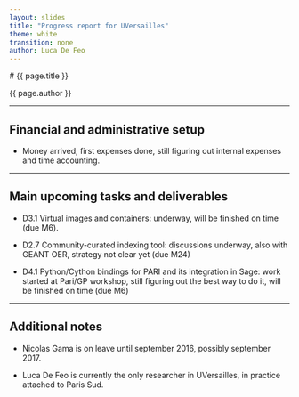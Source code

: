 ```yaml
---
layout: slides
title: "Progress report for UVersailles"
theme: white
transition: none
author: Luca De Feo
---
```


<section data-markdown data-separator="^---\n" data-separator-vertical="^--\n">
# {{ page.title }}

{{ page.author }}

---

## Financial and administrative setup

- Money arrived, first expenses done, still figuring out 
  internal expenses and time accounting.

---
## Main upcoming tasks and deliverables

- D3.1 Virtual images and containers: underway, will be finished on
  time (due M6).

- D2.7 Community-curated indexing tool: discussions underway, also
  with GEANT OER, strategy not clear yet (due M24)

- D4.1 Python/Cython bindings for PARI and its integration in Sage:
  work started at Pari/GP workshop, still figuring out the best way to
  do it, will be finished on time (due M6)

---
## Additional notes

- Nicolas Gama is on leave until september 2016, possibly september
  2017.

- Luca De Feo is currently the only researcher in UVersailles,
  in practice attached to Paris Sud.

</section>
